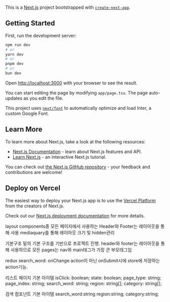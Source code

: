 This is a [Next.js](https://nextjs.org/) project bootstrapped with [`create-next-app`](https://github.com/vercel/next.js/tree/canary/packages/create-next-app).

## Getting Started

First, run the development server:

```bash
npm run dev
# or
yarn dev
# or
pnpm dev
# or
bun dev
```

Open [http://localhost:3000](http://localhost:3000) with your browser to see the result.

You can start editing the page by modifying `app/page.tsx`. The page auto-updates as you edit the file.

This project uses [`next/font`](https://nextjs.org/docs/basic-features/font-optimization) to automatically optimize and load Inter, a custom Google Font.

## Learn More

To learn more about Next.js, take a look at the following resources:

- [Next.js Documentation](https://nextjs.org/docs) - learn about Next.js features and API.
- [Learn Next.js](https://nextjs.org/learn) - an interactive Next.js tutorial.

You can check out [the Next.js GitHub repository](https://github.com/vercel/next.js/) - your feedback and contributions are welcome!

## Deploy on Vercel

The easiest way to deploy your Next.js app is to use the [Vercel Platform](https://vercel.com/new?utm_medium=default-template&filter=next.js&utm_source=create-next-app&utm_campaign=create-next-app-readme) from the creators of Next.js.

Check out our [Next.js deployment documentation](https://nextjs.org/docs/deployment) for more details.

layout
components중 모든 페이지에서 사용하는 Header와 Footer는 레이아웃을 통해 사용
mediaquary를 통해 레이아웃 크기 및 hidden관리

기본구조
밑의 기본 구조를 기반으로 프로젝트 진행. header와 footer는 레이아웃을 통해 사용하므로 모든 pages는 nav와 main태그가 가장 큰 부모태그임

redux
search_word: onChange action이 아닌 onSubmit시에 store에 저장하는 action기능.

리스트 페이지 기본 아이템
isClick: boolean;
state: boolean;
page_type: string;
page_index: string;
search_word: string;
region: string[];
category: string[];

검색 컴포넌트 기본 아이템
search_word:string
region:string;
category:string;
